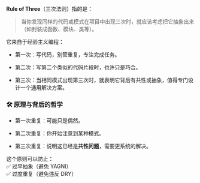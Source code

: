 **Rule of Three**（三次法则）指的是：

> 当你发现同样的代码或模式在项目中出现三次时，就应该考虑把它抽象出来（如封装成函数、模块、类等）。

它来自于经验主义编程：

- 第一次：写代码，别管重复，专注完成任务。
    
- 第二次：写第二个类似的代码片段时，也许只是巧合。
    
- 第三次：当相同模式出现第三次时，就表明它背后有共性或抽象，值得专门设计一个通用解决方案。
### 🛠 **原理与背后的哲学**

- 第一次重复：可能只是偶然。
    
- 第二次重复：你开始注意到某种模式。
    
- 第三次重复：说明这已经是**共性问题**，需要更系统的解决。
    

这个原则可以防止：  
✅ 过早抽象（避免 YAGNI）  
✅ 过度重复（避免违反 DRY）